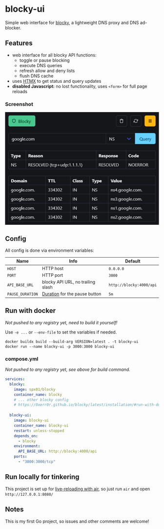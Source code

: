# blocky-ui

Simple web interface for [blocky](https://github.com/0xERR0R/blocky), a lightweight DNS proxy and DNS ad-blocker.

## Features

- web interface for all blocky API functions:
    - toggle or pause blocking
    - execute DNS queries
    - refresh allow and deny lists
    - flush DNS cache
- uses [HTMX](https://htmx.org/) to get status and query updates
- **disabled Javascript:** no lost functionality, uses `<form>` for full page reloads

### Screenshot

![screenshot: status and query results](screenshot.png)

## Config

All config is done via environment variables:

| Name             | Info                                                                   | Default                  |
|------------------|------------------------------------------------------------------------|--------------------------|
| `HOST`           | HTTP host                                                              | `0.0.0.0`                |
| `PORT`           | HTTP port                                                              | `3000`                   |
| `API_BASE_URL`   | blocky API URL, no trailing slash                                      | `http://blocky:4000/api` |
| `PAUSE_DURATION` | [Duration](https://pkg.go.dev/time#ParseDuration) for the pause button | `5m`                     |

## Run with docker

*Not pushed to any registry yet, need to build it yourself!*

Use `-e ...` or `--env-file` to set the variables if needed.

```shell
docker buildx build --build-arg VERSION=latest . -t blocky-ui
docker run --name blocky-ui -p 3000:3000 blocky-ui
```

### compose.yml

*Not pushed to any registry yet, see above for build command.*

```yaml
services:
  blocky:
    image: spx01/blocky
    container_name: blocky
    # ... other blocky config
    # https://0xerr0r.github.io/blocky/latest/installation/#run-with-docker-compose

  blocky-ui:
    image: blocky-ui
    container_name: blocky-ui
    restart: unless-stopped
    depends_on:
      - blocky
    environment:
      API_BASE_URL: http://blocky:4000/api
    ports:
      - "3000:3000/tcp"
```

## Run locally for tinkering

This project is set up for [live-reloading with air](https://github.com/air-verse/air), so just run `air` and
open `http://127.0.0.1:8080/`

## Notes

This is my first Go project, so issues and other comments are welcome!
